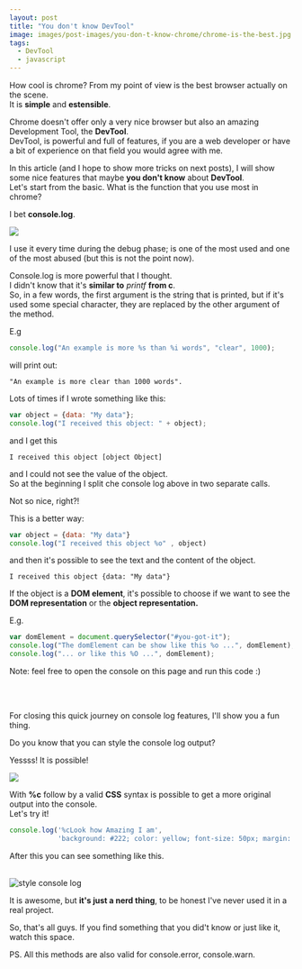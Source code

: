 ```yaml
---
layout: post
title: "You don't know DevTool"
image: images/post-images/you-don-t-know-chrome/chrome-is-the-best.jpg
tags:
  - DevTool
  - javascript
---
```

How cool is chrome?
From my point of view is the best browser actually on the scene.  
It is **simple** and **estensible**.

Chrome doesn't offer only a very nice browser but also an amazing Development Tool, the **DevTool**.  
DevTool, is powerful and full of features, if you are a web developer or have a bit of experience on that field you would agree with me.

In this article (and I hope to show more tricks on next posts), I will show some nice features that maybe **you don't know** about **DevTool**.  
Let's start from the basic. What is the function that you use most in chrome?

I bet **console.log**.  

<img id="you-got-it" src="{{ site.url }}/images/post-images/you-don-t-know-chrome/you-got-it.jpg" >


I use it every time during the debug phase; is one of the most used and one of the most abused (but this is not the point now).

Console.log is more powerful that I thought.  
I didn't know that it's **similar to** *printf* **from c**.  
So, in a few words, the first argument is the string that is printed, but if it's used some special character, they are replaced by the other argument of the method.

E.g
```javascript
console.log("An example is more %s than %i words", "clear", 1000);
```
will print out:

```log
"An example is more clear than 1000 words".
```

Lots of times if I wrote something like this: 
```javascript
var object = {data: "My data"};
console.log("I received this object: " + object);
```
and I get this 
```log
I received this object [object Object]
```
and I could not see the value of the object.  
So at the beginning I split che console log above in two separate calls.

Not so nice, right?!

This is a better way:
```javascript
var object = {data: "My data"}
console.log("I received this object %o" , object)
```
and then it's possible to see the text and the content of the object.
```log
I received this object {data: "My data"}
```

If the object is a **DOM element**, it's possible to choose if we want to see the **DOM representation** or the **object representation.**

E.g. 


```javascript
var domElement = document.querySelector("#you-got-it");
console.log("The domElement can be show like this %o ...", domElement);
console.log("... or like this %O ...", domElement);
```
Note: feel free to open the console on this page and run this code  :) 

<br/>
<br/>


For closing this quick journey on console log features, I'll show you a fun thing.

Do you know that you can style the console log output?

Yessss! It is possible!

<img src="{{ site.url }}/images/post-images/you-don-t-know-chrome/i-can-style-everything.jpg" >



With **%c** follow by a valid **CSS** syntax is possible to get a more original output into the console.  
Let's try it!

```javascript
console.log('%cLook how Amazing I am', 
            'background: #222; color: yellow; font-size: 50px; margin: 20px; padding: 30px');
```

After this you can see something like this.

<br/>
<img src="{{ site.url }}/images/post-images/you-don-t-know-chrome/style-console-log.png" alt="style console log">
<br/>

It is awesome, but **it's just a nerd thing**, to be honest I've never used it in a real project.

So, that's all guys. If you find something that you did't know or just like it, watch this space.

PS. All this methods are also valid for console.error, console.warn.
